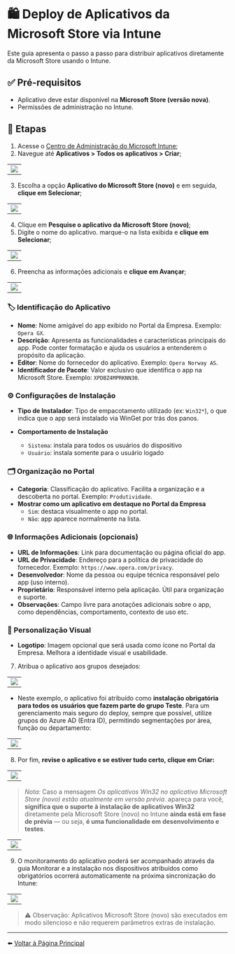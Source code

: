 # 🛍️ Deploy de Aplicativos da Microsoft Store via Intune

Este guia apresenta o passo a passo para distribuir aplicativos diretamente da Microsoft Store usando o Intune.

## ✅ Pré-requisitos

- Aplicativo deve estar disponível na **Microsoft Store (versão nova)**.
- Permissões de administração no Intune.

## 🚀 Etapas

1. Acesse o [Centro de Administração do Microsoft Intune](https://intune.microsoft.com);
2. Navegue até **Aplicativos > Todos os aplicativos > Criar**;
<table>
  <tr>
    <td><img src="imagens/MSI-DEPLOY-01.png"></td>
  </tr>
</table>

3. Escolha a opção **Aplicativo do Microsoft Store (novo)** e em seguida, **clique em Selecionar**;
<table>
  <tr>
    <td><img src="imagens/STORE-DEPLOY-02.png"></td>
  </tr>
</table>

4. Clique em **Pesquise o aplicativo da Microsoft Store (novo)**;
5. Digite o nome do aplicativo. marque-o na lista exibida e **clique em Selecionar**;
<table>
  <tr>
    <td><img src="imagens/STORE-DEPLOY-03.png"></td>
  </tr>
</table>

6. Preencha as informações adicionais e **clique em Avançar**;
<table>
  <tr>
    <td><img src="imagens/STORE-DEPLOY-04.png"></td>
  </tr>
</table>

### 🏷️ Identificação do Aplicativo

- **Nome**: Nome amigável do app exibido no Portal da Empresa. Exemplo: `Opera GX`.
- **Descrição**: Apresenta as funcionalidades e características principais do app. Pode conter formatação e ajuda os usuários a entenderem o propósito da aplicação.
- **Editor**: Nome do fornecedor do aplicativo. Exemplo: `Opera Norway AS`.
- **Identificador de Pacote**: Valor exclusivo que identifica o app na Microsoft Store. Exemplo: `XPDBZ4MPRKNN30`.

### ⚙️ Configurações de Instalação

- **Tipo de Instalador**: Tipo de empacotamento utilizado (ex: `Win32*`), o que indica que o app será instalado via WinGet por trás dos panos.

- **Comportamento de Instalação**  
  - `Sistema`: instala para todos os usuários do dispositivo
  - `Usuário`: instala somente para o usuário logado

### 🗂️ Organização no Portal

- **Categoria**: Classificação do aplicativo. Facilita a organização e a descoberta no portal. Exemplo: `Produtividade`.
- **Mostrar como um aplicativo em destaque no Portal da Empresa**  
  - `Sim`: destaca visualmente o app no portal.
  - `Não`: app aparece normalmente na lista.

### 🌐 Informações Adicionais (opcionais)

- **URL de Informações**: Link para documentação ou página oficial do app.
- **URL de Privacidade**: Endereço para a política de privacidade do fornecedor. Exemplo: `https://www.opera.com/privacy`.
- **Desenvolvedor**: Nome da pessoa ou equipe técnica responsável pelo app (uso interno).
- **Proprietário**: Responsável interno pela aplicação. Útil para organização e suporte.
- **Observações**: Campo livre para anotações adicionais sobre o app, como dependências, comportamento, contexto de uso etc.

### 🎨 Personalização Visual

- **Logotipo**: Imagem opcional que será usada como ícone no Portal da Empresa. Melhora a identidade visual e usabilidade.

7. Atribua o aplicativo aos grupos desejados:
<table>
  <tr>
    <td><img src="imagens/STORE-DEPLOY-05.png"></td>
  </tr>
</table>

- Neste exemplo, o aplicativo foi atribuído como **instalação obrigatória para todos os usuários que fazem parte do grupo Teste**. Para um gerenciamento mais seguro do deploy, sempre que possível, utilize grupos do Azure AD (Entra ID), permitindo segmentações por área, função ou departamento:
<table>
  <tr>
    <td><img src="imagens/STORE-DEPLOY-06.png"></td>
  </tr>
</table>

8. Por fim, **revise o aplicativo e se estiver tudo certo, clique em Criar:**
<table>
  <tr>
    <td><img src="imagens/STORE-DEPLOY-07.png"></td>
  </tr>
</table>

> *Nota:*
  > Caso a mensagem *Os aplicativos Win32 no aplicativo Microsoft Store (novo) estão atualmente em versão prévia.* apareça para você, **significa que o suporte à instalação de aplicativos Win32** diretamente pela Microsoft Store (novo) no Intune **ainda está em fase de prévia** — ou seja, **é uma funcionalidade em desenvolvimento e testes**.
<table>
  <tr>
    <td><img src="imagens/STORE-DEPLOY-08.png"></td>
  </tr>
</table>

9. O monitoramento do aplicativo poderá ser acompanhado através da guia Monitorar e a instalação nos dispositivos atribuídos como obrigatórios ocorrerá automaticamente na próxima sincronização do Intune:
<table>
  <tr>
    <td><img src="imagens/STORE-DEPLOY-09.png"></td>
  </tr>
</table>

> ⚠️ Observação: Aplicativos Microsoft Store (novo) são executados em modo silencioso e não requerem parâmetros extras de instalação.

---

⬅️ [Voltar à Página Principal](https://github.com/jardelsantos78/intune-deploy-apps/tree/main)
